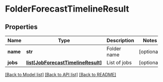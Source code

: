 # FolderForecastTimelineResult

## Properties
Name | Type | Description | Notes
------------ | ------------- | ------------- | -------------
**name** | **str** | Folder name | [optional] 
**jobs** | [**list[JobForecastTimelineResult]**](JobForecastTimelineResult.md) | List of jobs | [optional] 

[[Back to Model list]](../README.md#documentation-for-models) [[Back to API list]](../README.md#documentation-for-api-endpoints) [[Back to README]](../README.md)

